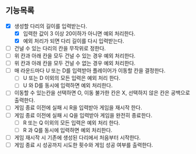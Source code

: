 ## 기능목록

- [x] 생성할 다리의 길이를 입력받는다.
  - [x] 입력한 값이 3 이상 20이하가 아니면 예외 처리한다.
  - [x] 예외 처리가 되면 다리 길이를 다시 입력받는다.
- [ ] 건널 수 있는 다리의 칸을 무작위로 정한다.
- [ ] 위 칸과 아래 칸을 모두 건널 수 있는 경우 예외 처리한다.
- [ ] 위 칸과 아래 칸을 모두 건널 수 없는 경우 예외 처리한다.
- [ ] 매 라운드마다 U 또는 D를 입력받아 플레이어가 이동할 칸을 결정한다.
  - [ ] U 또는 D 이외의 모든 입력은 예외 처리 한다.
  - [ ] U 와 D를 동시에 입력하면 예외 처리한다.
- [ ] 이동할 수 있는칸을 선택하면 O, 이동 불가한 칸은 X, 선택하지 않은 칸은 공백으로 출력한다.
- [ ] 게임 종료 이전에 실패 시 R을 입력받아 게임을 재시작 한다.
- [ ] 게임 종료 이전에 실패 시 Q을 입력받아 게임을 완전히 종료한다.
  - [ ] R 또는 Q 이외의 모든 입력은 예외 처리 한다.
  - [ ] R 과 Q를 동시에 입력하면 예외 처리한다.
- [ ] 게임 재시작 시 기존에 생성된 다리에서 처음부터 시작한다.
- [ ] 게임 종료 시 성공까지 시도한 횟수와 게임 성공 여부를 출력한다.
